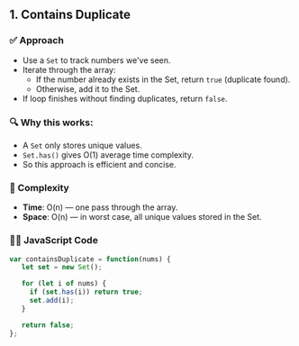 ## 1. Contains Duplicate

### ✅ Approach

- Use a `Set` to track numbers we've seen.
- Iterate through the array:
  - If the number already exists in the Set, return `true` (duplicate found).
  - Otherwise, add it to the Set.
- If loop finishes without finding duplicates, return `false`.

### 🔍 Why this works:
- A `Set` only stores unique values.
- `Set.has()` gives O(1) average time complexity.
- So this approach is efficient and concise.

### 🧮 Complexity
- **Time**: O(n) — one pass through the array.
- **Space**: O(n) — in worst case, all unique values stored in the Set.

### 🧑‍💻 JavaScript Code
```js
var containsDuplicate = function(nums) {
   let set = new Set();

   for (let i of nums) {
     if (set.has(i)) return true;
     set.add(i);
   }

   return false;
};

